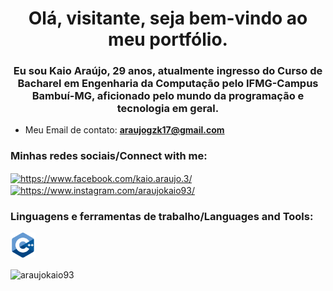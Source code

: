 <h1 align="center">Olá, visitante, seja bem-vindo ao meu portfólio.</h1>


<h3 align="center">Eu sou Kaio Araújo, 29 anos, atualmente ingresso do Curso de Bacharel em Engenharia da Computação pelo IFMG-Campus Bambuí-MG, aficionado pelo mundo da programação e tecnologia em geral.</h3>


- Meu Email de contato: **araujogzk17@gmail.com**




<h3 align="left">Minhas redes sociais/Connect with me:</h3>
<p align="left">
<a href="https://fb.com/https://www.facebook.com/kaio.araujo.3/" target="blank"><img align="center" src="https://raw.githubusercontent.com/rahuldkjain/github-profile-readme-generator/master/src/images/icons/Social/facebook.svg" alt="https://www.facebook.com/kaio.araujo.3/" height="30" width="40" /></a>
<a href="https://instagram.com/https://www.instagram.com/araujokaio93/" target="blank"><img align="center" src="https://raw.githubusercontent.com/rahuldkjain/github-profile-readme-generator/master/src/images/icons/Social/instagram.svg" alt="https://www.instagram.com/araujokaio93/" height="30" width="40" /></a>
</p>



<h3 align="left">Linguagens e ferramentas de trabalho/Languages and Tools:</h3>
<p align="left"> <a href="https://www.w3schools.com/cpp/" target="_blank" rel="noreferrer"> <img src="https://raw.githubusercontent.com/devicons/devicon/master/icons/cplusplus/cplusplus-original.svg" alt="cplusplus" width="40" height="40"/> </a> </p>

<p><img align="center" src="https://github-readme-stats.vercel.app/api/top-langs?username=araujokaio93&show_icons=true&locale=en&layout=compact" alt="araujokaio93" /></p>



